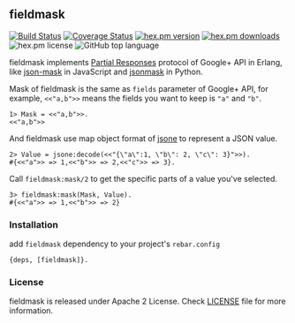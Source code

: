 ## fieldmask

[![Build Status](https://travis-ci.org/seniverse/fieldmask.svg?branch=master)](https://travis-ci.org/seniverse/fieldmask)
[![Coverage Status](https://coveralls.io/repos/github/seniverse/fieldmask/badge.svg?branch=master)](https://coveralls.io/github/seniverse/fieldmask?branch=master)
[![hex.pm version](https://img.shields.io/hexpm/v/fieldmask.svg)](https://hex.pm/packages/fieldmask)
[![hex.pm downloads](https://img.shields.io/hexpm/dt/fieldmask.svg)](https://hex.pm/packages/fieldmask)
![hex.pm license](https://img.shields.io/hexpm/l/fieldmask.svg)
![GitHub top language](https://img.shields.io/github/languages/top/seniverse/fieldmask.svg)

fieldmask implements [Partial Responses](https://developers.google.com/+/web/api/rest/#partial-response) protocol of Google+ API in Erlang, like [json-mask](https://www.npmjs.com/package/json-mask) in JavaScript and [jsonmask](https://pypi.org/project/jsonmask/) in Python.

Mask of fieldmask is the same as `fields` parameter of Google+ API, for example, `<<"a,b">>` means the fields you want to keep is `"a"` and `"b"`.

```
1> Mask = <<"a,b">>.
<<"a,b">>
```

And fieldmask use map object format of [jsone](https://github.com/sile/jsone) to represent a JSON value.

```
2> Value = jsone:decode(<<"{\"a\":1, \"b\": 2, \"c\": 3}">>).
#{<<"a">> => 1,<<"b">> => 2,<<"c">> => 3}.
```

Call `fieldmask:mask/2` to get the specific parts of a value you've selected.

```
3> fieldmask:mask(Mask, Value).
#{<<"a">> => 1,<<"b">> => 2}
```


### Installation

add `fieldmask` dependency to your project's `rebar.config`

```
{deps, [fieldmask]}.
```


### License

fieldmask is released under Apache 2 License. Check [LICENSE](./LICENSE) file for more information.
